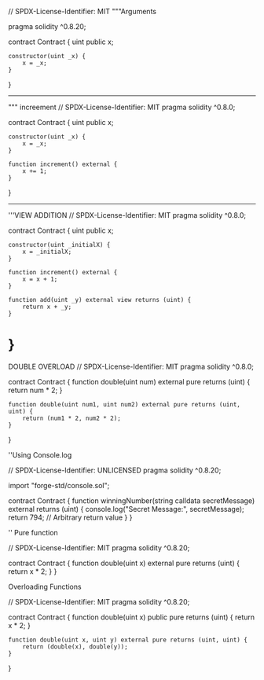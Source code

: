 // SPDX-License-Identifier: MIT
"""Arguments

pragma solidity ^0.8.20;

contract Contract {
    uint public x;

    constructor(uint _x) {
        x = _x;
    }
}

-----
""" increement
// SPDX-License-Identifier: MIT
pragma solidity ^0.8.0;

contract Contract {
    uint public x;

    constructor(uint _x) {
        x = _x;
    }

    function increment() external {
        x += 1;
    }
}

------------
'''VIEW ADDITION
// SPDX-License-Identifier: MIT
pragma solidity ^0.8.0;

contract Contract {
    uint public x;

    constructor(uint _initialX) {
        x = _initialX;
    }

    function increment() external {
        x = x + 1;
    }

    function add(uint _y) external view returns (uint) {
        return x + _y;
    }
}
======
DOUBLE OVERLOAD
// SPDX-License-Identifier: MIT
pragma solidity ^0.8.0;

contract Contract {
    function double(uint num) external pure returns (uint) {
        return num * 2;
    }

    function double(uint num1, uint num2) external pure returns (uint, uint) {
        return (num1 * 2, num2 * 2);
    }
}

''Using Console.log

// SPDX-License-Identifier: UNLICENSED
pragma solidity ^0.8.20;

import "forge-std/console.sol";

contract Contract {
    function winningNumber(string calldata secretMessage) external returns (uint) {
        console.log("Secret Message:", secretMessage);
        return 794; // Arbitrary return value
    }
}

'' Pure function

// SPDX-License-Identifier: MIT
pragma solidity ^0.8.20;

contract Contract {
    function double(uint x) external pure returns (uint) {
        return x * 2;
    }
}

Overloading Functions

// SPDX-License-Identifier: MIT
pragma solidity ^0.8.20;

contract Contract {
    function double(uint x) public pure returns (uint) {
        return x * 2;
    }

    function double(uint x, uint y) external pure returns (uint, uint) {
        return (double(x), double(y));
    }
}
